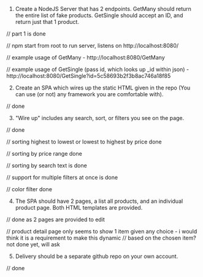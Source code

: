 1. Create a NodeJS Server that has 2 endpoints. GetMany should return the entire list of fake products. 
GetSingle should accept an ID, and return just that 1 product. 

// part 1 is done

// npm start from root to run server, listens on http://localhost:8080/

// example usage of GetMany - http://localhost:8080/GetMany

// example usage of GetSingle (pass id, which looks up _id within json) - http://localhost:8080/GetSingle?id=5c58693b2f3b8ac746a18f85

2. Create an SPA which wires up the static HTML given in the repo (You can use (or not) any framework you are comfortable with).

// done


3. "Wire up" includes any search, sort, or filters you see on the page.

// done

// sorting highest to lowest or lowest to highest by price done

// sorting by price range done

// sorting by search text is done

// support for multiple filters at once is done

// color filter done


4. The SPA should have 2 pages, a list all products, and an individual product page. Both HTML templates are provided.

// done as 2 pages are provided to edit

// product detail page only seems to show 1 item given any choice - i would think it is a requirement to make this dynamic 
//  based on the chosen item? not done yet, will ask

5. Delivery should be a separate github repo on your own account. 

// done
